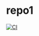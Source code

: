 # repo1
[![CI](https://github.com/krishnakumar1612/repo1/actions/workflows/main.yml/badge.svg)](https://github.com/krishnakumar1612/repo1/actions/workflows/main.yml)
